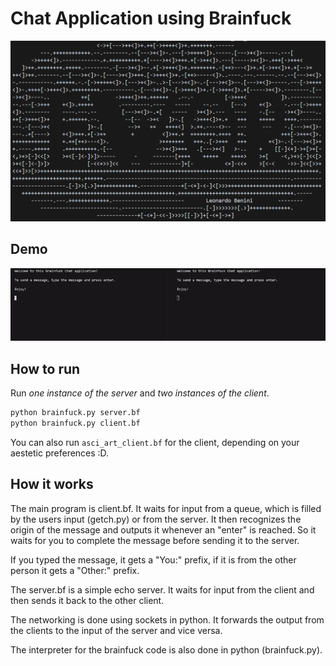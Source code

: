 # Chat Application using Brainfuck

![Ewor Asci Art - Client.bf](visuals/ewor_art.PNG)

## Demo

![chat](visuals/chat.gif)

## How to run

Run *one instance of the server* and *two instances of the client*.

```bash
python brainfuck.py server.bf
python brainfuck.py client.bf
```

You can also run ```asci_art_client.bf``` for the client, depending on your aestetic preferences :D.

## How it works

The main program is client.bf. It waits for input from a queue, which is filled by the users input (getch.py) or from the server. It then recognizes the origin of the message and outputs it whenever an "enter" is reached. So it waits for you to complete the message before sending it to the server.

If you typed the message, it gets a "You:" prefix, if it is from the other person it gets a "Other:" prefix.

The server.bf is a simple echo server. It waits for input from the client and then sends it back to the other client.

The networking is done using sockets in python. It forwards the output from the clients to the input of the server and vice versa.

The interpreter for the brainfuck code is also done in python (brainfuck.py).
